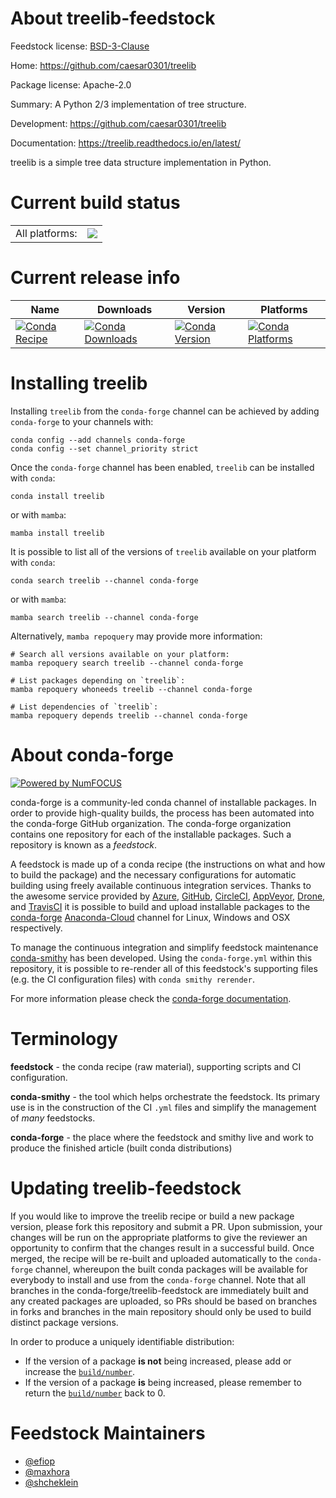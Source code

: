 About treelib-feedstock
=======================

Feedstock license: [BSD-3-Clause](https://github.com/conda-forge/treelib-feedstock/blob/main/LICENSE.txt)

Home: https://github.com/caesar0301/treelib

Package license: Apache-2.0

Summary: A Python 2/3 implementation of tree structure.

Development: https://github.com/caesar0301/treelib

Documentation: https://treelib.readthedocs.io/en/latest/

treelib is a simple tree data structure implementation in Python.


Current build status
====================


<table><tr><td>All platforms:</td>
    <td>
      <a href="https://dev.azure.com/conda-forge/feedstock-builds/_build/latest?definitionId=7271&branchName=main">
        <img src="https://dev.azure.com/conda-forge/feedstock-builds/_apis/build/status/treelib-feedstock?branchName=main">
      </a>
    </td>
  </tr>
</table>

Current release info
====================

| Name | Downloads | Version | Platforms |
| --- | --- | --- | --- |
| [![Conda Recipe](https://img.shields.io/badge/recipe-treelib-green.svg)](https://anaconda.org/conda-forge/treelib) | [![Conda Downloads](https://img.shields.io/conda/dn/conda-forge/treelib.svg)](https://anaconda.org/conda-forge/treelib) | [![Conda Version](https://img.shields.io/conda/vn/conda-forge/treelib.svg)](https://anaconda.org/conda-forge/treelib) | [![Conda Platforms](https://img.shields.io/conda/pn/conda-forge/treelib.svg)](https://anaconda.org/conda-forge/treelib) |

Installing treelib
==================

Installing `treelib` from the `conda-forge` channel can be achieved by adding `conda-forge` to your channels with:

```
conda config --add channels conda-forge
conda config --set channel_priority strict
```

Once the `conda-forge` channel has been enabled, `treelib` can be installed with `conda`:

```
conda install treelib
```

or with `mamba`:

```
mamba install treelib
```

It is possible to list all of the versions of `treelib` available on your platform with `conda`:

```
conda search treelib --channel conda-forge
```

or with `mamba`:

```
mamba search treelib --channel conda-forge
```

Alternatively, `mamba repoquery` may provide more information:

```
# Search all versions available on your platform:
mamba repoquery search treelib --channel conda-forge

# List packages depending on `treelib`:
mamba repoquery whoneeds treelib --channel conda-forge

# List dependencies of `treelib`:
mamba repoquery depends treelib --channel conda-forge
```


About conda-forge
=================

[![Powered by
NumFOCUS](https://img.shields.io/badge/powered%20by-NumFOCUS-orange.svg?style=flat&colorA=E1523D&colorB=007D8A)](https://numfocus.org)

conda-forge is a community-led conda channel of installable packages.
In order to provide high-quality builds, the process has been automated into the
conda-forge GitHub organization. The conda-forge organization contains one repository
for each of the installable packages. Such a repository is known as a *feedstock*.

A feedstock is made up of a conda recipe (the instructions on what and how to build
the package) and the necessary configurations for automatic building using freely
available continuous integration services. Thanks to the awesome service provided by
[Azure](https://azure.microsoft.com/en-us/services/devops/), [GitHub](https://github.com/),
[CircleCI](https://circleci.com/), [AppVeyor](https://www.appveyor.com/),
[Drone](https://cloud.drone.io/welcome), and [TravisCI](https://travis-ci.com/)
it is possible to build and upload installable packages to the
[conda-forge](https://anaconda.org/conda-forge) [Anaconda-Cloud](https://anaconda.org/)
channel for Linux, Windows and OSX respectively.

To manage the continuous integration and simplify feedstock maintenance
[conda-smithy](https://github.com/conda-forge/conda-smithy) has been developed.
Using the ``conda-forge.yml`` within this repository, it is possible to re-render all of
this feedstock's supporting files (e.g. the CI configuration files) with ``conda smithy rerender``.

For more information please check the [conda-forge documentation](https://conda-forge.org/docs/).

Terminology
===========

**feedstock** - the conda recipe (raw material), supporting scripts and CI configuration.

**conda-smithy** - the tool which helps orchestrate the feedstock.
                   Its primary use is in the construction of the CI ``.yml`` files
                   and simplify the management of *many* feedstocks.

**conda-forge** - the place where the feedstock and smithy live and work to
                  produce the finished article (built conda distributions)


Updating treelib-feedstock
==========================

If you would like to improve the treelib recipe or build a new
package version, please fork this repository and submit a PR. Upon submission,
your changes will be run on the appropriate platforms to give the reviewer an
opportunity to confirm that the changes result in a successful build. Once
merged, the recipe will be re-built and uploaded automatically to the
`conda-forge` channel, whereupon the built conda packages will be available for
everybody to install and use from the `conda-forge` channel.
Note that all branches in the conda-forge/treelib-feedstock are
immediately built and any created packages are uploaded, so PRs should be based
on branches in forks and branches in the main repository should only be used to
build distinct package versions.

In order to produce a uniquely identifiable distribution:
 * If the version of a package **is not** being increased, please add or increase
   the [``build/number``](https://docs.conda.io/projects/conda-build/en/latest/resources/define-metadata.html#build-number-and-string).
 * If the version of a package **is** being increased, please remember to return
   the [``build/number``](https://docs.conda.io/projects/conda-build/en/latest/resources/define-metadata.html#build-number-and-string)
   back to 0.

Feedstock Maintainers
=====================

* [@efiop](https://github.com/efiop/)
* [@maxhora](https://github.com/maxhora/)
* [@shcheklein](https://github.com/shcheklein/)

